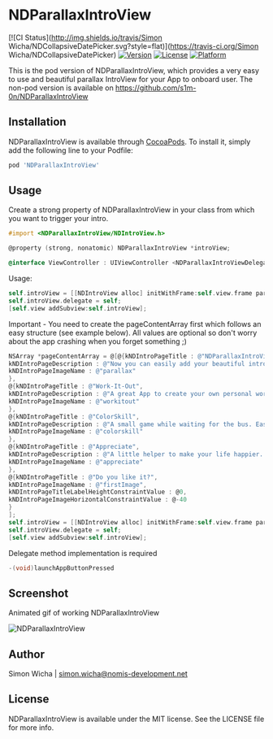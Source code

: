 # NDParallaxIntroView

[![CI Status](http://img.shields.io/travis/Simon Wicha/NDCollapsiveDatePicker.svg?style=flat)](https://travis-ci.org/Simon Wicha/NDCollapsiveDatePicker)
[![Version](https://img.shields.io/cocoapods/v/NDParallaxIntroView.svg?style=flat)](http://cocoadocs.org/docsets/NDCollapsiveDatePicker)
[![License](https://img.shields.io/cocoapods/l/NDParallaxIntroView.svg?style=flat)](http://cocoadocs.org/docsets/NDCollapsiveDatePicker)
[![Platform](https://img.shields.io/cocoapods/p/NDParallaxIntroView.svg?style=flat)](http://cocoadocs.org/docsets/NDCollapsiveDatePicker)

This is the pod version of NDParallaxIntroView, which provides a very easy to use and beautiful parallax IntroView for your App to onboard user.
The non-pod version is available on https://github.com/s1m-0n/NDParallaxIntroView

## Installation

NDParallaxIntroView is available through [CocoaPods](http://cocoapods.org). To install
it, simply add the following line to your Podfile:
```ruby
pod 'NDParallaxIntroView'
```

## Usage

Create a strong property of NDParallaxIntroView in your class from which you want to trigger your intro.
``` objective-c
#import <NDParallaxIntroView/NDIntroView.h>

@property (strong, nonatomic) NDParallaxIntroView *introView;

@interface ViewController : UIViewController <NDParallaxIntroViewDelegate>
```
Usage:
``` objective-c
self.introView = [[NDIntroView alloc] initWithFrame:self.view.frame parallaxImage:[UIImage imageNamed:@"parallaxBgImage"] andData:pageContentArray];
self.introView.delegate = self;
[self.view addSubview:self.introView];
```
Important - You need to create the pageContentArray first which follows an easy structure (see example below). All values are optional so don't worry about the app crashing when you forget something ;)
``` objective-c
NSArray *pageContentArray = @[@{kNDIntroPageTitle : @"NDParallaxIntroView",
kNDIntroPageDescription : @"Now you can easily add your beautiful intro into your app with no hassle.",
kNDIntroPageImageName : @"parallax"
},
@{kNDIntroPageTitle : @"Work-It-Out",
kNDIntroPageDescription : @"A great App to create your own personal workout and get instructed by your phone.",
kNDIntroPageImageName : @"workitout"
},
@{kNDIntroPageTitle : @"ColorSkill",
kNDIntroPageDescription : @"A small game while waiting for the bus. Easy, quick and addictive.",
kNDIntroPageImageName : @"colorskill"
},
@{kNDIntroPageTitle : @"Appreciate",
kNDIntroPageDescription : @"A little helper to make your life happier. Soon available on the AppStore",
kNDIntroPageImageName : @"appreciate"
},
@{kNDIntroPageTitle : @"Do you like it?",
kNDIntroPageImageName : @"firstImage",
kNDIntroPageTitleLabelHeightConstraintValue : @0,
kNDIntroPageImageHorizontalConstraintValue : @-40
}
];
self.introView = [[NDIntroView alloc] initWithFrame:self.view.frame parallaxImage:[UIImage imageNamed:@"parallaxBgImage"] andData:pageContentArray];
self.introView.delegate = self;
[self.view addSubview:self.introView];
```
Delegate method implementation is required
``` objective-c
-(void)launchAppButtonPressed
```

## Screenshot

Animated gif of working NDParallaxIntroView

![](https://github.com/s1m-0n/NDParallaxIntroView/blob/master/NDParallaxIntroViewExample/ndparallaxintroview.gif "NDParallaxIntroView")



## Author

Simon Wicha | simon.wicha@nomis-development.net

## License

NDParallaxIntroView is available under the MIT license. See the LICENSE file for more info.

